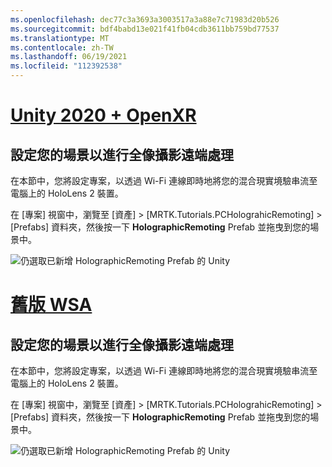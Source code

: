 ```yaml
---
ms.openlocfilehash: dec77c3a3693a3003517a3a88e7c71983d20b526
ms.sourcegitcommit: bdf4babd13e021f41fb04cdb3611bb759bd77537
ms.translationtype: MT
ms.contentlocale: zh-TW
ms.lasthandoff: 06/19/2021
ms.locfileid: "112392538"
---
```

# <a name="unity-2020--openxr"></a>[Unity 2020 + OpenXR](#tab/openxr)

## <a name="configuring-your-scene-for-holographic-remoting"></a>設定您的場景以進行全像攝影遠端處理

在本節中，您將設定專案，以透過 Wi-Fi 連線即時地將您的混合現實境驗串流至電腦上的 HoloLens 2 裝置。

在 [專案] 視窗中，瀏覽至 [資產] > [MRTK.Tutorials.PCHolograhicRemoting] > [Prefabs] 資料夾，然後按一下 **HolographicRemoting** Prefab 並拖曳到您的場景中。

![仍選取已新增 HolographicRemoting Prefab 的 Unity](../images/mrlearning-pc-holographic-remoting/Tutorial2-Section1-Step1-1-openxr.png)

# <a name="legacy-wsa"></a>[舊版 WSA](#tab/wsa)

## <a name="configuring-your-scene-for-holographic-remoting"></a>設定您的場景以進行全像攝影遠端處理

在本節中，您將設定專案，以透過 Wi-Fi 連線即時地將您的混合現實境驗串流至電腦上的 HoloLens 2 裝置。

在 [專案] 視窗中，瀏覽至 [資產] > [MRTK.Tutorials.PCHolograhicRemoting] > [Prefabs] 資料夾，然後按一下 **HolographicRemoting** Prefab 並拖曳到您的場景中。

![仍選取已新增 HolographicRemoting Prefab 的 Unity](../images/mrlearning-pc-holographic-remoting/Tutorial2-Section1-Step1-1.png)
